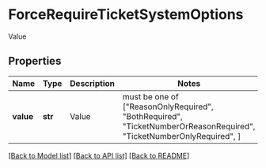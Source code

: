 # ForceRequireTicketSystemOptions

Value

## Properties
Name | Type | Description | Notes
------------ | ------------- | ------------- | -------------
**value** | **str** | Value |  must be one of ["ReasonOnlyRequired", "BothRequired", "TicketNumberOrReasonRequired", "TicketNumberOnlyRequired", ]

[[Back to Model list]](../README.md#documentation-for-models) [[Back to API list]](../README.md#documentation-for-api-endpoints) [[Back to README]](../README.md)


